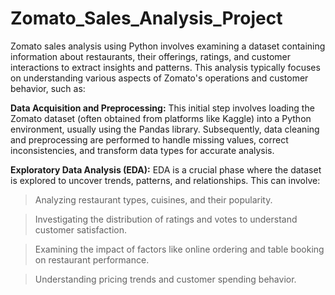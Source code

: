# Zomato_Sales_Analysis_Project
Zomato sales analysis using Python involves examining a dataset containing information about restaurants, their offerings, ratings, and customer interactions to extract insights and patterns. This analysis typically focuses on understanding various aspects of Zomato's operations and customer behavior, such as:

**Data Acquisition and Preprocessing:**
This initial step involves loading the Zomato dataset (often obtained from platforms like Kaggle) into a Python environment, usually using the Pandas library. Subsequently, data cleaning and preprocessing are performed to handle missing values, correct inconsistencies, and transform data types for accurate analysis.

**Exploratory Data Analysis (EDA):**
EDA is a crucial phase where the dataset is explored to uncover trends, patterns, and relationships. This can involve:

> Analyzing restaurant types, cuisines, and their popularity.

> Investigating the distribution of ratings and votes to understand customer satisfaction.

> Examining the impact of factors like online ordering and table booking on restaurant performance.

> Understanding pricing trends and customer spending behavior.
